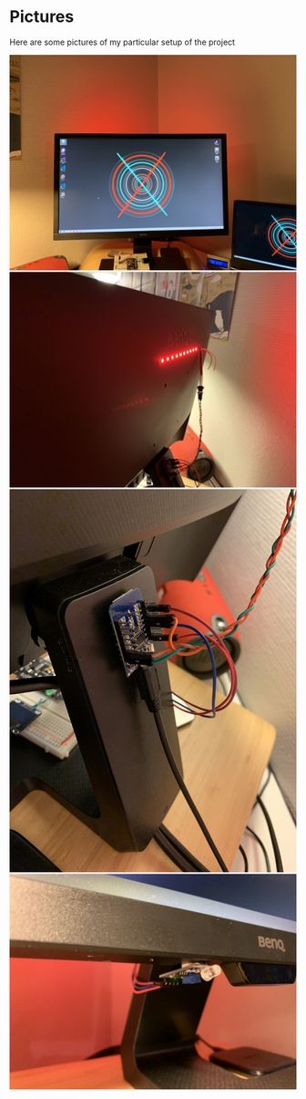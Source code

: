 # Pictures

Here are some pictures of my particular setup of the project

![Alt text](IMG_0422.JPG?raw=true "1")
![Alt text](IMG_0423.JPG?raw=true "2")
![Alt text](IMG_0425.JPG?raw=true "3")
![Alt text](IMG_0426.JPG?raw=true "4")
